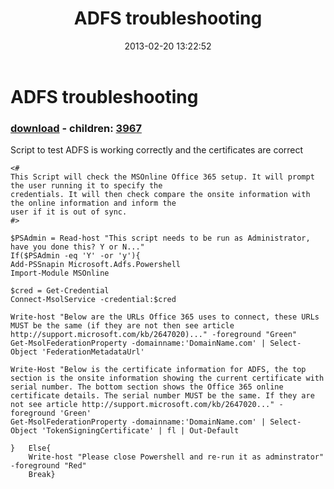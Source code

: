 ﻿---
pid:            3966
poster:         AdrianWoodrup
title:          ADFS troubleshooting
date:           2013-02-20 13:22:52
format:         posh
parent:         0
parent:         0
children:       3967
---

# ADFS troubleshooting

### [download](3966.ps1) - children: [3967](3967.md)

Script to test ADFS is working correctly and the certificates are correct

```posh
<#
This Script will check the MSOnline Office 365 setup. It will prompt the user running it to specify the 
credentials. It will then check compare the onsite information with the online information and inform the 
user if it is out of sync. 
#>

$PSAdmin = Read-host "This script needs to be run as Administrator, have you done this? Y or N..."
If($PSAdmin -eq 'Y' -or 'y'){
Add-PSSnapin Microsoft.Adfs.Powershell 
Import-Module MSOnline

$cred = Get-Credential 
Connect-MsolService -credential:$cred

Write-host "Below are the URLs Office 365 uses to connect, these URLs MUST be the same (if they are not then see article http://support.microsoft.com/kb/2647020)..." -foreground "Green"
Get-MsolFederationProperty -domainname:'DomainName.com' | Select-Object 'FederationMetadataUrl'

Write-Host "Below is the certificate information for ADFS, the top section is the onsite information showing the current certificate with serial number. The bottom section shows the Office 365 online certificate details. The serial number MUST be the same. If they are not see article http://support.microsoft.com/kb/2647020..." -foreground 'Green'
Get-MsolFederationProperty -domainname:'DomainName.com' | Select-Object 'TokenSigningCertificate' | fl | Out-Default 

}	Else{
	Write-host "Please close Powershell and re-run it as adminstrator" -foreground "Red"
	Break}

```
